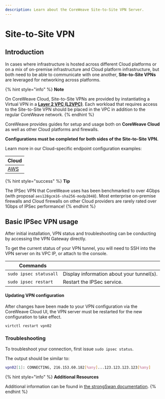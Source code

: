 ```yaml
---
description: Learn about the CoreWeave Site-to-Site VPN Server.
---
```


# Site-to-Site VPN

## Introduction

In cases where infrastructure is hosted across different Cloud platforms or on a mix of on-premise infrastructure and Cloud platform infrastructure, but both need to be able to communicate with one another, **Site-to-Site VPNs** are leveraged for networking across platforms.

{% hint style="info" %}
**Note**

On CoreWeave Cloud, Site-to-Site VPNs are provided by instantiating a Virtual VPN in a [**Layer 2 VPC (L2VPC)**](../layer-2-vpc/). Each workload that requires access to the Site-to-Site VPN should be placed in the VPC in addition to the regular CoreWeave network.
{% endhint %}

CoreWeave provides guides for setup and usage both on **CoreWeave Cloud** as well as other Cloud platforms and firewalls.

**Configurations must be completed for both sides of the Site-to-Site VPN.**

Learn more in our Cloud-specific endpoint configuration examples:

| Cloud                                                                                                                                                                      |
| -------------------------------------------------------------------------------------------------------------------------------------------------------------------------- |
| [AWS](https://app.gitbook.com/o/-M8EEYiNkaJsT8ISX0kX/s/-M83TghsCfsi8FCYs2DZ/\~/changes/Uy7xH1nABFQP3H059xgP/coreweave-kubernetes/networking/site-to-site-vpn/examples/aws) |

{% hint style="success" %}
**Tip**

The IPSec VPN that CoreWeave uses has been benchmarked to over 4Gbps (with proposal `aes128gcm16-sha256-modp2048`). Most enterprise on-premise firewalls and Cloud firewalls on other Cloud providers are rarely rated over 1Gbps of IPSec performance!
{% endhint %}

## **Basic IPSec VPN u**sage

After initial installation, VPN status and troubleshooting can be conducting by accessing the VPN Gateway directly.

To get the current status of your VPN tunnel, you will need to SSH into the VPN server on its VPC IP, or attach to the console.

| Commands               |                                           |
| ---------------------- | ----------------------------------------- |
| `sudo ipsec statusall` | Display information about your tunnel(s). |
| `sudo ipsec restart`   | Restart the IPSec service.                |

#### Updating VPN configuration

After changes have been made to your VPN configuration via the CoreWeave Cloud UI, the VPN server must be restarted for the new configuration to take effect.

```
virtctl restart vpn02
```

### Troubleshooting

To troubleshoot your connection, first issue `sudo ipsec status`.&#x20;

The output should be similar to:

```bash
vpn02[1]: CONNECTING, 216.153.60.182[%any]...123.123.123.123[%any]
```

{% hint style="info" %}
**Additional Resources**

Additional information can be found in [the strongSwan documentation](https://docs.strongswan.org/docs/5.9/index.html).
{% endhint %}
